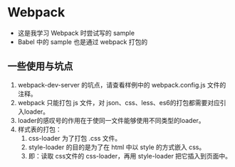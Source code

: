 # Webpack
- 这是我学习 Webpack 时尝试写的 sample
- Babel 中的 sample 也是通过 webpack 打包的


## 一些使用与坑点
1. webpack-dev-server 的坑点，请查看样例中的 webpack.config.js 文件的注释。
2. webpack 只能打包 js 文件，对 json、css、less、es6的打包都需要对应引入loader。
2. loader的感叹号的作用在于使同一文件能够使用不同类型的loader。
3. 样式表的打包：
	1. css-loader 为了打包 .css 文件。
	2. style-loader 的目的是为了在 html 中以 style 的方式嵌入 css。
	3. 即：读取 css文件的 css-loader，再用 style-loader 把它插入到页面中。